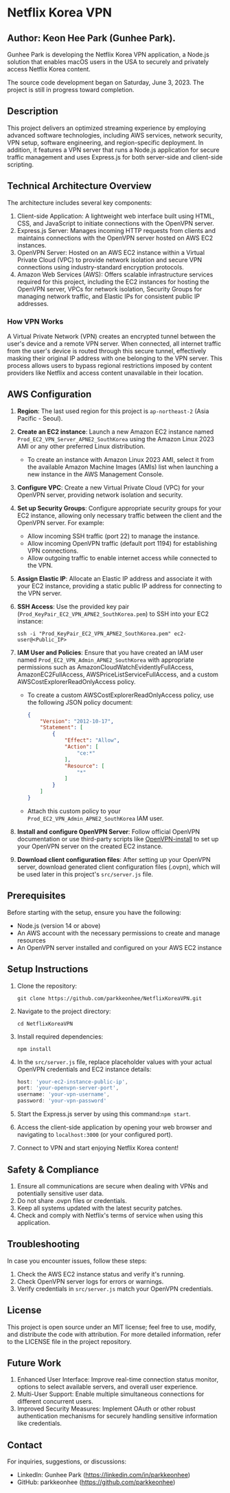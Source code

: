 # Netflix Korea VPN

## Author: Keon Hee Park (Gunhee Park).

Gunhee Park is developing the Netflix Korea VPN application, a Node.js solution that enables macOS users in the USA to securely and privately access Netflix Korea content.

The source code development began on Saturday, June 3, 2023.
The project is still in progress toward completion.

## Description

This project delivers an optimized streaming experience by employing advanced software technologies, including AWS services, network security, VPN setup, software engineering, and region-specific deployment. In addition, it features a VPN server that runs a Node.js application for secure traffic management and uses Express.js for both server-side and client-side scripting.

## Technical Architecture Overview

The architecture includes several key components:

1. Client-side Application: A lightweight web interface built using HTML, CSS, and JavaScript to initiate connections with the OpenVPN server.
2. Express.js Server: Manages incoming HTTP requests from clients and maintains connections with the OpenVPN server hosted on AWS EC2 instances.
3. OpenVPN Server: Hosted on an AWS EC2 instance within a Virtual Private Cloud (VPC) to provide network isolation and secure VPN connections using industry-standard encryption protocols.
4. Amazon Web Services (AWS): Offers scalable infrastructure services required for this project, including the EC2 instances for hosting the OpenVPN server, VPCs for network isolation, Security Groups for managing network traffic, and Elastic IPs for consistent public IP addresses.

### How VPN Works

A Virtual Private Network (VPN) creates an encrypted tunnel between the user's device and a remote VPN server. When connected, all internet traffic from the user's device is routed through this secure tunnel, effectively masking their original IP address with one belonging to the VPN server. This process allows users to bypass regional restrictions imposed by content providers like Netflix and access content unavailable in their location.

## AWS Configuration

1. **Region**: The last used region for this project is `ap-northeast-2` (Asia Pacific - Seoul).
2. **Create an EC2 instance**: Launch a new Amazon EC2 instance named `Prod_EC2_VPN_Server_APNE2_SouthKorea` using the Amazon Linux 2023 AMI or any other preferred Linux distribution.
   - To create an instance with Amazon Linux 2023 AMI, select it from the available Amazon Machine Images (AMIs) list when launching a new instance in the AWS Management Console.
3. **Configure VPC**: Create a new Virtual Private Cloud (VPC) for your OpenVPN server, providing network isolation and security.
4. **Set up Security Groups**: Configure appropriate security groups for your EC2 instance, allowing only necessary traffic between the client and the OpenVPN server. For example:
   - Allow incoming SSH traffic (port 22) to manage the instance.
   - Allow incoming OpenVPN traffic (default port 1194) for establishing VPN connections.
   - Allow outgoing traffic to enable internet access while connected to the VPN.
5. **Assign Elastic IP**: Allocate an Elastic IP address and associate it with your EC2 instance, providing a static public IP address for connecting to the VPN server.
6. **SSH Access**: Use the provided key pair (`Prod_KeyPair_EC2_VPN_APNE2_SouthKorea.pem`) to SSH into your EC2 instance:
   ```
   ssh -i "Prod_KeyPair_EC2_VPN_APNE2_SouthKorea.pem" ec2-user@<Public_IP>
   ```

7. **IAM User and Policies**: Ensure that you have created an IAM user named `Prod_EC2_VPN_Admin_APNE2_SouthKorea` with appropriate permissions such as AmazonCloudWatchEvidentlyFullAccess, AmazonEC2FullAccess, AWSPriceListServiceFullAccess, and a custom AWSCostExplorerReadOnlyAccess policy.

   - To create a custom AWSCostExplorerReadOnlyAccess policy, use the following JSON policy document:

     ```json
     {
         "Version": "2012-10-17",
         "Statement": [
             {
                 "Effect": "Allow",
                 "Action": [
                     "ce:*"
                 ],
                 "Resource": [
                     "*"
                 ]
             }
         ]
     }
     ```

   - Attach this custom policy to your `Prod_EC2_VPN_Admin_APNE2_SouthKorea` IAM user.

8. **Install and configure OpenVPN Server**: Follow official OpenVPN documentation or use third-party scripts like [OpenVPN-install](https://github.com/Nyr/openvpn-install) to set up your OpenVPN server on the created EC2 instance.
9. **Download client configuration files**: After setting up your OpenVPN server, download generated client configuration files (.ovpn), which will be used later in this project's `src/server.js` file.

## Prerequisites

Before starting with the setup, ensure you have the following:

- Node.js (version 14 or above)
- An AWS account with the necessary permissions to create and manage resources
- An OpenVPN server installed and configured on your AWS EC2 instance

## Setup Instructions

1. Clone the repository:
   ```
   git clone https://github.com/parkkeonhee/NetflixKoreaVPN.git
   ```

2. Navigate to the project directory:
   ```
   cd NetflixKoreaVPN
   ```

3. Install required dependencies:
   ```
   npm install
   ```

4. In the `src/server.js` file, replace placeholder values with your actual OpenVPN credentials and EC2 instance details:
    ```javascript
    host: 'your-ec2-instance-public-ip',
    port: 'your-openvpn-server-port',
    username: 'your-vpn-username',
    password: 'your-vpn-password'
    ```

5. Start the Express.js server by using this command:`npm start`.
6. Access the client-side application by opening your web browser and navigating to `localhost:3000` (or your configured port).
7. Connect to VPN and start enjoying Netflix Korea content!

## Safety & Compliance

1. Ensure all communications are secure when dealing with VPNs and potentially sensitive user data.
2. Do not share .ovpn files or credentials.
3. Keep all systems updated with the latest security patches.
4. Check and comply with Netflix's terms of service when using this application.

## Troubleshooting

In case you encounter issues, follow these steps:

1. Check the AWS EC2 instance status and verify it's running.
2. Check OpenVPN server logs for errors or warnings.
3. Verify credentials in `src/server.js` match your OpenVPN credentials.

## License

This project is open source under an MIT license; feel free to use, modify, and distribute the code with attribution. For more detailed information, refer to the LICENSE file in the project repository.

## Future Work

1. Enhanced User Interface: Improve real-time connection status monitor, options to select available servers, and overall user experience.
2. Multi-User Support: Enable multiple simultaneous connections for different concurrent users.
3. Improved Security Measures: Implement OAuth or other robust authentication mechanisms for securely handling sensitive information like credentials.

## Contact

For inquiries, suggestions, or discussions:

- LinkedIn: Gunhee Park (https://linkedin.com/in/parkkeonhee)
- GitHub: parkkeonhee (https://github.com/parkkeonhee)
